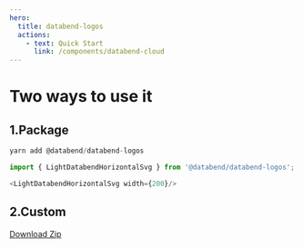 ```yaml
---
hero:
  title: databend-logos
  actions:
    - text: Quick Start
      link: /components/databend-cloud
---
```


# Two ways to use it

## 1.Package
```ts
yarn add @databend/databend-logos

import { LightDatabendHorizontalSvg } from '@databend/databend-logos';

<LightDatabendHorizontalSvg width={200}/>

```

## 2.Custom

<a href="/components/all-assets">Download Zip</a>
